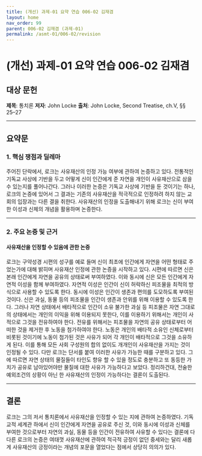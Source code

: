 ```yaml
---
title: (개선) 과제-01 요약 연습 006-02 김재겸
layout: home
nav_order: 99
parent: 006-02 김재겸 (과제-01)
permalink: /asmt-01/006-02/revision
---
```


# (개선) 과제-01 요약 연습 006-02 김재겸


## 대상 문헌  
**제목**: 통치론
**저자**: John Locke
**출처**: John Locke, Second Treatise, ch.V, §§ 25–27

---

## 요약문  

### 1. 핵심 쟁점과 딜레마  
주어진 단락에서, 로크는 사유재산의 인정 가능 여부에 관하여 논증하고 있다. 전통적인 기독교 사상에 기반을 두고 어떻게 신이 인간에게 준 자연을 개인이 사유재산으로 삼을 수 있는지를 풀어나간다. 그러나 이러한 논증은 기독교 사상에 기반을 둔 것이기는 하나, 로크의 논증에 있어서 그 결과는 기존의 사유재산을 적극적으로 인정하려 하지 않는 교회의 입장과는 다른 결을 취한다. 사유재산의 인정을 도출해내기 위해 로크는 신이 부여한 이성과 신체의 개념을 활용하며 논증한다.

---

### 2. 주요 논증 및 근거  

#### 사유재산을 인정할 수 있음에 관한 논증
로크는 구약성경 시편의 성구를 예로 들며 신이 최초에 인간에게 자연을 어떤 형태로 주었는가에 대해 밝히며 사유재산 인정에 관한 논증을 시작하고 있다. 시편에 따르면 신은 본래 인간에게 자연을 공유의 상태로써 부여하였다. 이와 동시에 신은 모든 인간에게 자연적 이성을 함께 부여하였다. 자연적 이성은 인간이 신이 허락하신 피조물을 최적의 방식으로 사용할 수 있도록 한다. 동시에 이성은 인간이 생존과 편의를 도모하도록 부여된 것이다. 신은 과실, 동물 등의 피조물을 인간이 생존과 안위를 위해 이용할 수 있도록 한다. 그러나 자연 상태에서 배타적으로 인간이 소유 불가한 과실 등 피조물은 자연 그대로의 상태에서는 개인의 이익을 위해 이용되지 못한다, 이를 이용하기 위해서는 개인이 사적으로 그것을 전유하여야 한다. 전유를 위해서는 피조물을 자연의 공유 상태로부터 어떠한 것을 제거한 후 노동을 첨가하여야 한다. 노동은 개인의 배타적 소유인 신체로부터 비롯된 것이기에 노동이 첨가된 것은 사유가 되어 각 개인이 배타적으로 그것을 소유하게 된다. 이를 통해 모든 사회 구성원의 합의 없이도 개개인이 사유재산을 가지는 것이 인정될 수 있다. 다만 로크는 단서를 붙여 이러한 사유가 가능한 때를 구분하고 있다. 그에 따르면 자연 상태의 물질들이 타인도 향유 할 수 있을 정도로 충분하고 또 동등한 가치가 공유로 남아있어야만 물질에 대한 사유가 가능하다고 보았다. 정리하건대, 전술한 예외조건의 상황이 아닌 한 사유재산의 인정이 가능하다는 결론이 도출된다.

---

## 결론  
로크는 그의 저서 통치론에서 사유재산을 인정할 수 있는 지에 관하여 논증하였다. 기독교적 세계관 하에서 신이 인간에게 자연을 공유로 주신 것, 이와 동시에 이성과 신체를 부여한 것으로부터 자연의 과실, 동물 등을 인간이 전유하여 사유할 수 있다는 결론에 다다른 로크의 논증은 여태껏 사유재산에 관하여 적극적 긍정이 없던 중세와는 달리 새롭게 사유재산의 긍정이라는 개념의 포문을 열었다는 점에서 상당히 의의가 있다.
